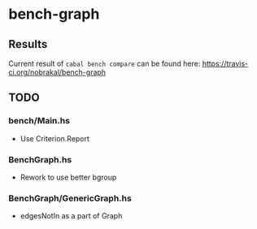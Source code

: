 # bench-graph
## Results
Current result of `cabal bench compare` can be found here: https://travis-ci.org/nobrakal/bench-graph

## TODO
### bench/Main.hs

* Use Criterion.Report

### BenchGraph.hs
* Rework to use better bgroup

### BenchGraph/GenericGraph.hs
* edgesNotIn as a part of Graph
